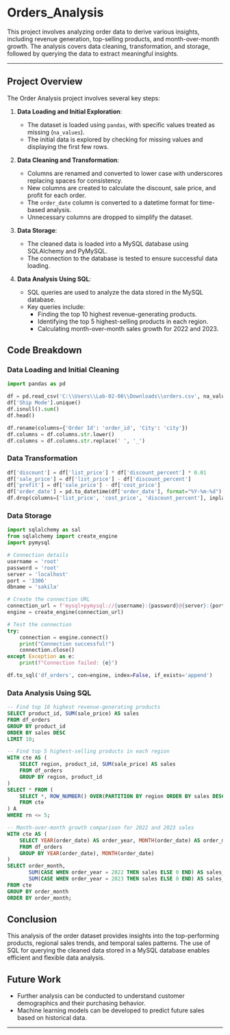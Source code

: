 # Orders_Analysis

This project involves analyzing order data to derive various insights, including revenue generation, top-selling products, and month-over-month growth. The analysis covers data cleaning, transformation, and storage, followed by querying the data to extract meaningful insights.

<p>

---

## Project Overview

The Order Analysis project involves several key steps:

1. **Data Loading and Initial Exploration**:
    - The dataset is loaded using `pandas`, with specific values treated as missing (`na_values`).
    - The initial data is explored by checking for missing values and displaying the first few rows.

2. **Data Cleaning and Transformation**:
    - Columns are renamed and converted to lower case with underscores replacing spaces for consistency.
    - New columns are created to calculate the discount, sale price, and profit for each order.
    - The `order_date` column is converted to a datetime format for time-based analysis.
    - Unnecessary columns are dropped to simplify the dataset.

3. **Data Storage**:
    - The cleaned data is loaded into a MySQL database using SQLAlchemy and PyMySQL.
    - The connection to the database is tested to ensure successful data loading.

4. **Data Analysis Using SQL**:
    - SQL queries are used to analyze the data stored in the MySQL database.
    - Key queries include:
        - Finding the top 10 highest revenue-generating products.
        - Identifying the top 5 highest-selling products in each region.
        - Calculating month-over-month sales growth for 2022 and 2023.

## Code Breakdown

### Data Loading and Initial Cleaning
```python
import pandas as pd

df = pd.read_csv('C:\\Users\\Lab-02-06\\Downloads\\orders.csv', na_values=['Not Available', 'unknown'])
df['Ship Mode'].unique()
df.isnull().sum()
df.head()

df.rename(columns={'Order Id': 'order_id', 'City': 'city'})
df.columns = df.columns.str.lower()
df.columns = df.columns.str.replace(' ', '_')
```

### Data Transformation
```python
df['discount'] = df['list_price'] * df['discount_percent'] * 0.01  
df['sale_price'] = df['list_price'] - df['discount_percent']
df['profit'] = df['sale_price'] - df['cost_price']
df['order_date'] = pd.to_datetime(df['order_date'], format="%Y-%m-%d")
df.drop(columns=['list_price', 'cost_price', 'discount_percent'], inplace=True)
```

### Data Storage
```python
import sqlalchemy as sal
from sqlalchemy import create_engine
import pymysql 

# Connection details
username = 'root'
password = 'root'
server = 'localhost'
port = '3306'
dbname = 'sakila'

# Create the connection URL
connection_url = f'mysql+pymysql://{username}:{password}@{server}:{port}/{dbname}'
engine = create_engine(connection_url)

# Test the connection
try:
    connection = engine.connect()
    print("Connection successful!")
    connection.close()
except Exception as e:
    print(f"Connection failed: {e}")

df.to_sql('df_orders', con=engine, index=False, if_exists='append')
```

### Data Analysis Using SQL
```sql
-- Find top 10 highest revenue-generating products
SELECT product_id, SUM(sale_price) AS sales
FROM df_orders
GROUP BY product_id
ORDER BY sales DESC
LIMIT 10;

-- Find top 5 highest-selling products in each region
WITH cte AS (
    SELECT region, product_id, SUM(sale_price) AS sales
    FROM df_orders
    GROUP BY region, product_id
)
SELECT * FROM (
    SELECT *, ROW_NUMBER() OVER(PARTITION BY region ORDER BY sales DESC) AS rn
    FROM cte
) A
WHERE rn <= 5;

-- Month-over-month growth comparison for 2022 and 2023 sales
WITH cte AS (
    SELECT YEAR(order_date) AS order_year, MONTH(order_date) AS order_month, SUM(sale_price) AS sales
    FROM df_orders
    GROUP BY YEAR(order_date), MONTH(order_date)
)
SELECT order_month,
       SUM(CASE WHEN order_year = 2022 THEN sales ELSE 0 END) AS sales_2022,
       SUM(CASE WHEN order_year = 2023 THEN sales ELSE 0 END) AS sales_2023
FROM cte
GROUP BY order_month
ORDER BY order_month;
```

## Conclusion

This analysis of the order dataset provides insights into the top-performing products, regional sales trends, and temporal sales patterns. The use of SQL for querying the cleaned data stored in a MySQL database enables efficient and flexible data analysis.

## Future Work

- Further analysis can be conducted to understand customer demographics and their purchasing behavior.
- Machine learning models can be developed to predict future sales based on historical data.

---

</p>

